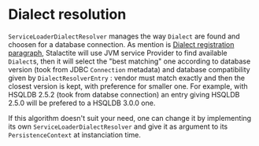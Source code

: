 # Dialect resolution

`ServiceLoaderDialectResolver` manages the way `Dialect` are found and choosen for a database connection. As mention is [Dialect registration paragraph](registering-its-own-dialect.md), Stalactite will use JVM service Provider to find available `Dialect`s, then it will select the "best matching" one according to database version (took from JDBC `Connection` metadata) and database compatibility given by `DialectResolverEntry` : vendor must match exactly and then the closest version is kept, with preference for smaller one. For example, with HSQLDB 2.5.2 (took from databse connection) an entry giving HSQLDB 2.5.0 will be prefered to a HSQLDB 3.0.0 one.

If this algorithm doesn't suit your need, one can change it by implementing its own `ServiceLoaderDialectResolver` and give it as argument to its `PersistenceContext` at instanciation time.
